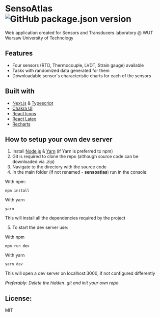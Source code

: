 # SensoAtlas ![GitHub package.json version](https://img.shields.io/github/package-json/v/utbrott/sensolab?style=flat-square)

Web application created for Sensors and Transducers laboratory
@ WUT Warsaw University of Technology

## Features

- Four sensors (RTD, Thermocouple, LVDT, Strain gauge) available
- Tasks with randomized data generated for them
- Downloadable sensor's characteristic charts for each of the sensors

## Built with

- [Next.js](https://nextjs.org/) & [Typescript](https://www.typescriptlang.org/)
- [Chakra UI](https://chakra-ui.com/)
- [React Icons](https://react-icons.github.io/react-icons/)
- [React Latex](https://github.com/zzish/react-latex)
- [Recharts](https://recharts.org/en-US/)

## How to setup your own dev server

1. Install [Node.js](https://nodejs.org/en/) & [Yarn](https://nodejs.org/en/) (if Yarn is preferred to npm)
2. Git is required to clone the repo (although source code can be downloaded via .zip)
3. Navigate to the directory with the source code
4. In the main folder (if not renamed - **sensoatlas**) run in the console:

With npm:

```
npm install
```

With yarn

```
yarn
```

This will install all the dependencies required by the project

5. To start the dev server use:

With npm

```
npm run dev
```

With yarn

```
yarn dev
```

This will open a dev server on localhost:3000, if not configured differently

_Preferably: Delete the hidden .git and init your own repo_

## License:

MIT
